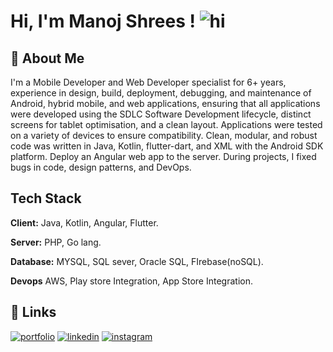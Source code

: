 
# Hi, I'm Manoj Shrees ! ![hi]([https://media.tenor.com/CigpzapemsoAAAAi/hi-robot.gif](https://manojshrees.dev/Myprofile/assets/gifs/robot.gif))

## 🚀 About Me
I'm a Mobile Developer and Web Developer specialist for 6+ years, experience in design, build, deployment, debugging, and maintenance of Android, hybrid mobile, and web applications, ensuring that all applications were developed using the SDLC Software Development lifecycle, distinct screens for tablet optimisation, and a clean layout. Applications were tested on a variety of devices to ensure compatibility. Clean, modular, and robust code was written in Java, Kotlin, flutter-dart, and XML with the Android SDK platform. Deploy an Angular web app to the server. During projects, I fixed bugs in code, design patterns, and DevOps.


## Tech Stack

**Client:** Java, Kotlin, Angular, Flutter.

**Server:** PHP, Go lang.

**Database:** MYSQL, SQL sever, Oracle SQL, FIrebase(noSQL).

**Devops** AWS, Play store Integration, App Store Integration.


## 🔗 Links
[![portfolio](https://img.shields.io/badge/my_portfolio-000?style=for-the-badge&logo=ko-fi&logoColor=white)](https://manojshrees.dev/) 
[![linkedin](https://img.shields.io/badge/linkedin-0A66C2?style=for-the-badge&logo=linkedin&logoColor=white)](https://www.linkedin.com/in/manoj-kumar-shrees-a90130212/) 
[![instagram](https://img.shields.io/badge/twitter-1DA1F2?style=for-the-badge&logo=twitter&logoColor=white)](https://twitter.com/)

